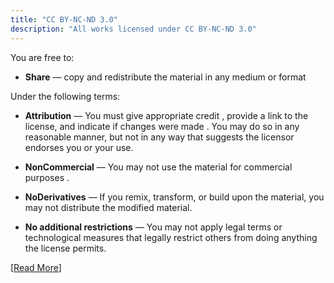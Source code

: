 ```yaml
---
title: "CC BY-NC-ND 3.0"
description: "All works licensed under CC BY-NC-ND 3.0"
---
```


You are free to:

- **Share** — copy and redistribute the material in any medium or format 

Under the following terms: 

- **Attribution** — You must give appropriate credit , provide a link to the license, and indicate if changes were made . You may do so in any reasonable manner, but not in any way that suggests the licensor endorses you or your use.

- **NonCommercial** — You may not use the material for commercial purposes .

- **NoDerivatives** — If you remix, transform, or build upon the material, you may not distribute the modified material.

- **No additional restrictions** — You may not apply legal terms or technological measures that legally restrict others from doing anything the license permits.

[[Read More](https://creativecommons.org/licenses/by-nc-nd/3.0/)]